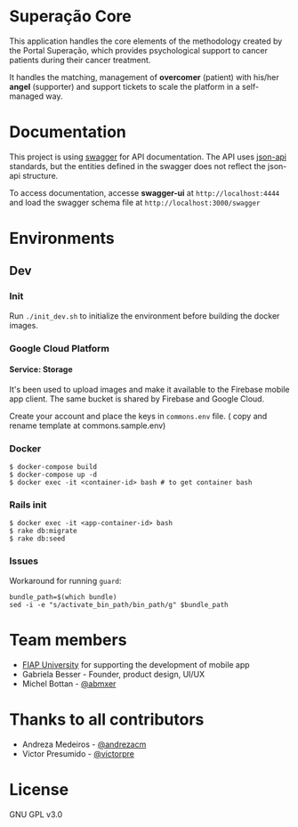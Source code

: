 # Superação Core

This application handles the core elements of the methodology created by the Portal Superação, which provides psychological support to cancer patients during their cancer treatment.

It handles the matching, management of **overcomer** (patient) with his/her  **angel** (supporter) and support tickets to scale the platform in a self-managed way.

# Documentation

This project is using [swagger](http://swagger.io) for API documentation. The API uses [json-api](http://jsonapi.org/) standards, but the entities defined in the swagger does not reflect the json-api structure.

To access documentation, accesse **swagger-ui** at `http://localhost:4444` and load the swagger schema file at `http://localhost:3000/swagger`

# Environments

## Dev

### Init

Run `./init_dev.sh` to initialize the environment before building the docker images.


### Google Cloud Platform

#### Service: Storage

It's been used to upload images and make it available to the Firebase mobile app client. The same bucket is shared by Firebase and Google Cloud.  

Create your account and place the keys in `commons.env` file. ( copy and rename template at commons.sample.env)

### Docker
```
$ docker-compose build
$ docker-compose up -d
$ docker exec -it <container-id> bash # to get container bash
```

### Rails init


```
$ docker exec -it <app-container-id> bash
$ rake db:migrate
$ rake db:seed
```


### Issues

Workaround for running `guard`:

```
bundle_path=$(which bundle)
sed -i -e "s/activate_bin_path/bin_path/g" $bundle_path
```

# Team members
- [FIAP University](https://www.fiap.com.br) for supporting the development of mobile app
- Gabriela Besser - Founder, product design, UI/UX
- Michel Bottan - [@abmxer](http://github.com/abmxer)

# Thanks to all contributors
- Andreza Medeiros - [@andrezacm](http://github.com/andrezacm)
- Victor Presumido - [@victorpre](http://github.com/victorpre)

# License

GNU GPL v3.0
